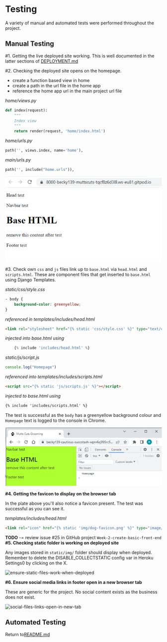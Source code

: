 # Testing

A variety of manual and automated tests were performed throughout the project.

## Manual Testing

#1. Getting the live deployed site working. This is well documented in the latter sections of [DEPLOYMENT.md](DEPLOYMENT.md)

#2. Checking the deployed site opens on the homepage.
- create a function based view in home
- create a path in the url file in the home app
- reference the home app url in the main project url file

*home/views.py*
``` Python
def index(request):
    """
    Index view
    """
    return render(request, 'home/index.html')
```
*home/urls.py*
``` Python
path('', views.index, name='home'),
```
*main/urls.py*
``` Python
path('', include("home.urls")),
```

![live-deployment-homepage](docs/readme/testing/01-live-deployment-homepage.png "live-deployment-homepage")

#3. Check own `css` and `js` files link up to `base.html` via `head.html` and `scripts.html`. These are component files that get inserted to `base.html` using Django Templates.


*static/css/style.css*
``` css
- body {
    background-color: greenyellow;
}
```

*referenced in templates/includes/head.html*
``` html
<link rel="stylesheet" href="{% static 'css/style.css' %}" type="text/css">
```

*injected into base.html using*
``` Python
    {% include 'includes/head.html' %}
```


*static/js/script.js*
``` Javascript
console.log("Homepage")
```

*referenced into templates/includes/scripts.html*
``` html
<script src="{% static 'js/scripts.js' %}"></script>
```

*injected to base.html using*
```html
{% include 'includes/scripts.html' %}
```

The test is successful as the `body` has a greenyellow background colour and `Homepage` text is logged to the console in Chrome.

![check-css-js-links-to-base-template](docs/readme/testing/02-check-css-js-links-to-base-template.png "check-css-js-links-to-base-template")

**#4. Getting the favicon to display on the browser tab**

In the plate above you'll also notice a favicon present.  The test was successful as you can see it.

*templates/includes/head.html*

``` html
<link rel="icon" href="{% static 'img/dog-favicon.png' %}" type="image/x-icon" sizes="32x32">
```

**TODO** -= review issue #25 in GitHub project `Week-2-create-basic-front-end`
**#5. Checking static folder is working on deployed site**

Any images stored in `static/img/` folder should display when deployed.  Remember to delete the DISABLE_COLLECTSTATIC config var in Heroku Settings0 by clicking on the X.

![ensure-static-files-work-when-deployed](docs/readme/testing/ "ensure-static-files-work-when-deployed")


**#6. Ensure social media links in footer open in a new browser tab**

These are generic for the project.  No social content exists as the business does not exist.

![social-files-links-open-in-new-tab](docs/readme/testing/04-social-files-links-open-in-new-tab.png "social-files-links-open-in-new-tab")



## Automated Testing

Return to[README.md](README.md)